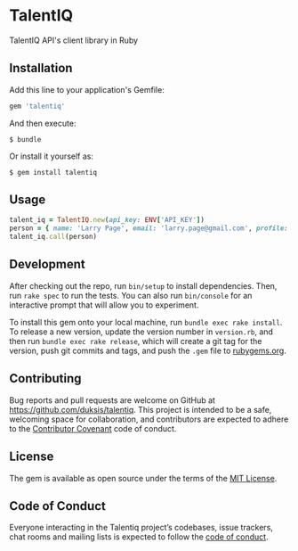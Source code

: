 # TalentIQ

TalentIQ API's client library in Ruby


## Installation

Add this line to your application's Gemfile:

```ruby
gem 'talentiq'
```

And then execute:

    $ bundle

Or install it yourself as:

    $ gem install talentiq

## Usage

```ruby
talent_iq = TalentIQ.new(api_key: ENV['API_KEY'])
person = { name: 'Larry Page', email: 'larry.page@gmail.com', profile: 'https://www.linkedin.com/in/tlytle' }
talent_iq.call(person)
```

## Development

After checking out the repo, run `bin/setup` to install dependencies. Then, run `rake spec` to run the tests. You can also run `bin/console` for an interactive prompt that will allow you to experiment.

To install this gem onto your local machine, run `bundle exec rake install`. To release a new version, update the version number in `version.rb`, and then run `bundle exec rake release`, which will create a git tag for the version, push git commits and tags, and push the `.gem` file to [rubygems.org](https://rubygems.org).

## Contributing

Bug reports and pull requests are welcome on GitHub at https://github.com/duksis/talentiq. This project is intended to be a safe, welcoming space for collaboration, and contributors are expected to adhere to the [Contributor Covenant](http://contributor-covenant.org) code of conduct.

## License

The gem is available as open source under the terms of the [MIT License](http://opensource.org/licenses/MIT).

## Code of Conduct

Everyone interacting in the Talentiq project’s codebases, issue trackers, chat rooms and mailing lists is expected to follow the [code of conduct](https://github.com/[USERNAME]/talentiq/blob/master/CODE_OF_CONDUCT.md).
